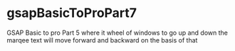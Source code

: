 # gsapBasicToProPart7
GSAP Basic to pro Part 5 where it wheel of windows to go up and down the marqee text will move forward and backward on the basis of that
